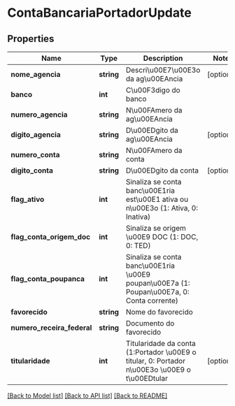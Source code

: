 # ContaBancariaPortadorUpdate

## Properties
Name | Type | Description | Notes
------------ | ------------- | ------------- | -------------
**nome_agencia** | **string** | Descri\u00E7\u00E3o da ag\u00EAncia | [optional] 
**banco** | **int** | C\u00F3digo do banco | 
**numero_agencia** | **string** | N\u00FAmero da ag\u00EAncia | 
**digito_agencia** | **string** | D\u00EDgito da ag\u00EAncia | [optional] 
**numero_conta** | **string** | N\u00FAmero da conta | 
**digito_conta** | **string** | D\u00EDgito da conta | [optional] 
**flag_ativo** | **int** | Sinaliza se conta banc\u00E1ria est\u00E1 ativa ou n\u00E3o (1: Ativa, 0: Inativa) | 
**flag_conta_origem_doc** | **int** | Sinaliza se origem \u00E9 DOC (1: DOC, 0: TED) | 
**flag_conta_poupanca** | **int** | Sinaliza se conta banc\u00E1ria \u00E9 poupan\u00E7a (1: Poupan\u00E7a, 0: Conta corrente) | 
**favorecido** | **string** | Nome do favorecido | 
**numero_receira_federal** | **string** | Documento do favorecido | 
**titularidade** | **int** | Titularidade da conta (1:Portador \u00E9 o titular, 0: Portador n\u00E3o \u00E9 o t\u00EDtular | [optional] 

[[Back to Model list]](../README.md#documentation-for-models) [[Back to API list]](../README.md#documentation-for-api-endpoints) [[Back to README]](../README.md)


